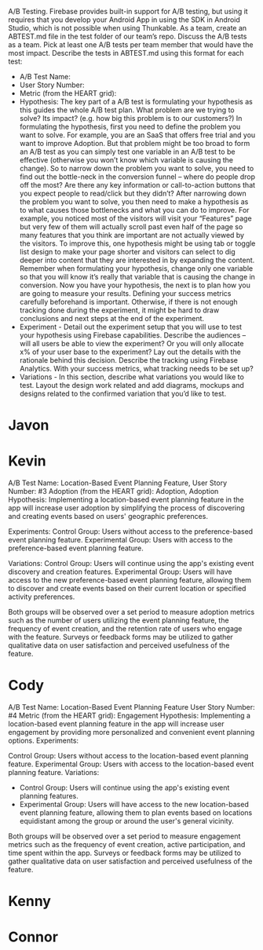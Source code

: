 A/B Testing. Firebase provides built-in support for A/B testing, but using it requires that you develop your Android App in using the SDK in Android Studio, which is not possible when using Thunkable.
As a team, create an ABTEST.md file in the test folder of our team’s repo.  Discuss the A/B tests as a team. Pick at least one A/B tests per team member that would have the most impact. 
Describe the tests in ABTEST.md using this format for each test:

- A/B Test Name:
- User Story Number:
- Metric (from the HEART grid):
- Hypothesis: The key part of a A/B test is formulating your hypothesis as this guides the whole A/B test plan. What problem are we trying to solve? Its impact? (e.g. how big this problem is to our customers?) In formulating the hypothesis, first you need to define the problem you want to solve. For example, you are an SaaS that offers free trial and you want to improve Adoption. But that problem might be too broad to form an A/B test as you can simply test one variable in an A/B test to be effective (otherwise you won’t know which variable is causing the change). So to narrow down the problem you want to solve, you need to find out the bottle-neck in the conversion funnel – where do people drop off the most? Are there any key information or call-to-action buttons that you expect people to read/click but they didn’t? 
After narrowing down the problem you want to solve, you then need to make a hypothesis as to what causes those bottlenecks and what you can do to improve. For example, you noticed most of the visitors will visit your “Features” page but very few of them will actually scroll past even half of the page so many features that you think are important are not actually viewed by the visitors. To improve this, one hypothesis might be using tab or toggle list design to make your page shorter and visitors can select to dig deeper into content that they are interested in by expanding the content. Remember when formulating your hypothesis, change only one variable so that you will know it’s really that variable that is causing the change in conversion.
Now you have your hypothesis, the next is to plan how you are going to measure your results. Defining your success metrics carefully beforehand is important. Otherwise, if there is not enough tracking done during the experiment, it might be hard to draw conclusions and next steps at the end of the experiment.
- Experiment - Detail out the experiment setup that you will use to test your hypothesis using Firebase capabilities. Describe the audiences – will all users be able to view the experiment? Or you will only allocate x% of your user base to the experiment? Lay out the details with the rationale behind this decision. Describe the tracking using Firebase Analytics. With your success metrics, what tracking needs to be set up? 
- Variations - In this section, describe what variations you would like to test. Layout the design work related and add diagrams, mockups and designs related to the confirmed variation that you’d like to test.

# Javon

<!--type here-->

# Kevin

A/B Test Name: Location-Based Event Planning Feature, User Story Number: #3 Adoption (from the HEART grid): Adoption, Adoption Hypothesis: Implementing a location-based event planning feature in the app will increase user adoption by simplifying the process of discovering and creating events based on users' geographic preferences.

Experiments:
Control Group: Users without access to the preference-based event planning feature.
Experimental Group: Users with access to the preference-based event planning feature.

Variations:
Control Group: Users will continue using the app's existing event discovery and creation features.
Experimental Group: Users will have access to the new preference-based event planning feature, allowing them to discover and create events based on their current location or specified activity preferences.

Both groups will be observed over a set period to measure adoption metrics such as the number of users utilizing the event planning feature, the frequency of event creation, and the retention rate of users who engage with the feature. Surveys or feedback forms may be utilized to gather qualitative data on user satisfaction and perceived usefulness of the feature.


# Cody

A/B Test Name: Location-Based Event Planning Feature
User Story Number: #4
Metric (from the HEART grid): Engagement
Hypothesis: Implementing a location-based event planning feature in the app will increase user engagement by providing more personalized and convenient event planning options.
Experiments:

Control Group: Users without access to the location-based event planning feature.
Experimental Group: Users with access to the location-based event planning feature.
Variations:
 - Control Group: Users will continue using the app's existing event planning features.
 - Experimental Group: Users will have access to the new location-based event planning feature, allowing them to plan events based on locations equidistant among the group or around the user's general vicinity.

Both groups will be observed over a set period to measure engagement metrics such as the frequency of event creation, active participation, and time spent within the app.
Surveys or feedback forms may be utilized to gather qualitative data on user satisfaction and perceived usefulness of the feature.

# Kenny

<!--type here-->

# Connor

<!--type here-->
